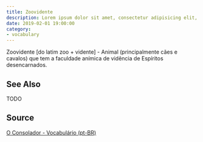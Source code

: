 ```yaml
---
title: Zoovidente
description: Lorem ipsum dolor sit amet, consectetur adipisicing elit, sed do eiusmod tempor incididunt ut labore et dolore magna aliqua.  TODO
date: 2019-02-01 19:00:00
category:
- vocabulary
---
```


Zoovidente [do latim zoo + vidente] - Animal (principalmente cães e cavalos) que tem a faculdade anímica de vidência de Espíritos desencarnados.

## See Also
TODO

## Source
[O Consolador - Vocabulário (pt-BR)](http://www.oconsolador.com.br/linkfixo/vocabulario/principal.html)
